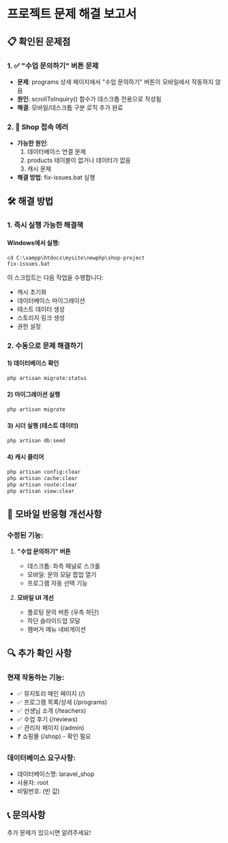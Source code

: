 # 프로젝트 문제 해결 보고서

## 📋 확인된 문제점

### 1. ✅ "수업 문의하기" 버튼 문제
- **문제**: programs 상세 페이지에서 "수업 문의하기" 버튼이 모바일에서 작동하지 않음
- **원인**: scrollToInquiry() 함수가 데스크톱 전용으로 작성됨
- **해결**: 모바일/데스크톱 구분 로직 추가 완료

### 2. 🔧 Shop 접속 에러
- **가능한 원인**:
  1. 데이터베이스 연결 문제
  2. products 테이블이 없거나 데이터가 없음
  3. 캐시 문제
- **해결 방법**: fix-issues.bat 실행

## 🛠 해결 방법

### 1. 즉시 실행 가능한 해결책

#### Windows에서 실행:
```batch
cd C:\xampp\htdocs\mysite\newphp\shop-project
fix-issues.bat
```

이 스크립트는 다음 작업을 수행합니다:
- 캐시 초기화
- 데이터베이스 마이그레이션
- 테스트 데이터 생성
- 스토리지 링크 생성
- 권한 설정

### 2. 수동으로 문제 해결하기

#### 1) 데이터베이스 확인
```bash
php artisan migrate:status
```

#### 2) 마이그레이션 실행
```bash
php artisan migrate
```

#### 3) 시더 실행 (테스트 데이터)
```bash
php artisan db:seed
```

#### 4) 캐시 클리어
```bash
php artisan config:clear
php artisan cache:clear
php artisan route:clear
php artisan view:clear
```

## 📱 모바일 반응형 개선사항

### 수정된 기능:
1. **"수업 문의하기" 버튼**
   - 데스크톱: 좌측 패널로 스크롤
   - 모바일: 문의 모달 팝업 열기
   - 프로그램 자동 선택 기능

2. **모바일 UI 개선**
   - 플로팅 문의 버튼 (우측 하단)
   - 하단 슬라이드업 모달
   - 햄버거 메뉴 네비게이션

## 🔍 추가 확인 사항

### 현재 작동하는 기능:
- ✅ 뮤지토리 메인 페이지 (/)
- ✅ 프로그램 목록/상세 (/programs)
- ✅ 선생님 소개 (/teachers)
- ✅ 수업 후기 (/reviews)
- ✅ 관리자 페이지 (/admin)
- ❓ 쇼핑몰 (/shop) - 확인 필요

### 데이터베이스 요구사항:
- 데이터베이스명: laravel_shop
- 사용자: root
- 비밀번호: (빈 값)

## 📞 문의사항
추가 문제가 있으시면 알려주세요!
